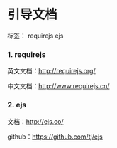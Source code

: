 ﻿# 引导文档

标签：  requirejs ejs

### 1. requirejs

英文文档：http://requirejs.org/

中文文档：http://www.requirejs.cn/

### 2. ejs 

文档：http://ejs.co/ 

github：https://github.com/tj/ejs 


